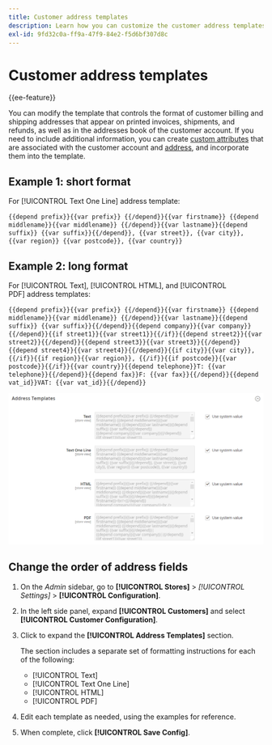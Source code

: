 ```yaml
---
title: Customer address templates
description: Learn how you can customize the customer address templates.
exl-id: 9fd32c0a-ff9a-47f9-84e2-f5d6bf307d8c
---
```

# Customer address templates

{{ee-feature}}

You can modify the template that controls the format of customer billing and shipping addresses that appear on printed invoices, shipments, and refunds, as well as in the addresses book of the customer account. If you need to include additional information, you can create [custom attributes](attribute-properties.md) that are associated with the customer account and [address](address-attributes.md), and incorporate them into the template.

## Example 1: short format

For [!UICONTROL Text One Line] address template:

```text
{{depend prefix}}{{var prefix}} {{/depend}}{{var firstname}} {{depend middlename}}{{var middlename}} {{/depend}}{{var lastname}}{{depend suffix}} {{var suffix}}{{/depend}}, {{var street}}, {{var city}}, {{var region}} {{var postcode}}, {{var country}}
```

## Example 2: long format

For [!UICONTROL Text], [!UICONTROL HTML], and [!UICONTROL PDF] address templates:

```text
{{depend prefix}}{{var prefix}} {{/depend}}{{var firstname}} {{depend middlename}}{{var middlename}} {{/depend}}{{var lastname}}{{depend suffix}} {{var suffix}}{{/depend}}{{depend company}}{{var company}}{{/depend}}{{if street1}}{{var street1}}{{/if}}{{depend street2}}{{var street2}}{{/depend}}{{depend street3}}{{var street3}}{{/depend}}{{depend street4}}{{var street4}}{{/depend}}{{if city}}{{var city}},  {{/if}}{{if region}}{{var region}}, {{/if}}{{if postcode}}{{var postcode}}{{/if}}{{var country}}{{depend telephone}}T: {{var telephone}}{{/depend}}{{depend fax}}F: {{var fax}}{{/depend}}{{depend vat_id}}VAT: {{var vat_id}}{{/depend}}
```

![Customer address templates](../configuration-reference/customers/assets/customer-configuration-address-templates.png)<!-- zoom -->

## Change the order of address fields

1. On the _Admin_ sidebar, go to **[!UICONTROL Stores]** > _[!UICONTROL Settings]_ > **[!UICONTROL Configuration]**.

1. In the left side panel, expand **[!UICONTROL Customers]** and select **[!UICONTROL Customer Configuration]**.

1. Click to expand the **[!UICONTROL Address Templates]** section.

   The section includes a separate set of formatting instructions for each of the following:

   - [!UICONTROL Text]
   - [!UICONTROL Text One Line]
   - [!UICONTROL HTML]
   - [!UICONTROL PDF]

1. Edit each template as needed, using the examples for reference.

1. When complete, click **[!UICONTROL Save Config]**.
